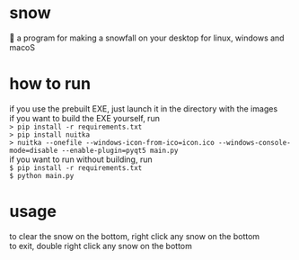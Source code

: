 # snow
🎄 a program for making a snowfall on your desktop for linux, windows and macoS
# how to run
if you use the prebuilt EXE, just launch it in the directory with the images  
if you want to build the EXE yourself, run  
`> pip install -r requirements.txt`  
`> pip install nuitka`  
`> nuitka --onefile --windows-icon-from-ico=icon.ico --windows-console-mode=disable --enable-plugin=pyqt5 main.py`  
if you want to run without building, run  
`$ pip install -r requirements.txt`  
`$ python main.py`  
# usage
to clear the snow on the bottom, right click any snow on the bottom  
to exit, double right click any snow on the bottom
